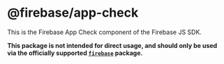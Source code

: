# @firebase/app-check

This is the Firebase App Check component of the Firebase JS SDK.

**This package is not intended for direct usage, and should only be used via the officially supported [`firebase`](https://www.npmjs.com/package/firebase) package.**
